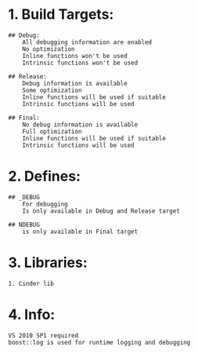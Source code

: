 # 1. Build Targets:
	## Debug:
		All debugging information are enabled
		No optimization
		Inline functions won't be used
		Intrinsic functions won't be used
		
	## Release:
		Debug information is available
		Some optimization
		Inline functions will be used if suitable
		Intrinsic functions will be used
		
	## Final:
		No debug information is available
		Full optimization
		Inline functions will be used if suitable
		Intrinsic functions will be used

		
# 2. Defines:
	## _DEBUG
		For debugging
		Is only available in Debug and Release target
		
	## NDEBUG
		is only available in Final target
		

# 3. Libraries:

	1. Cinder lib

# 4. Info:
	VS 2010 SP1 required
	boost::log is used for runtime logging and debugging